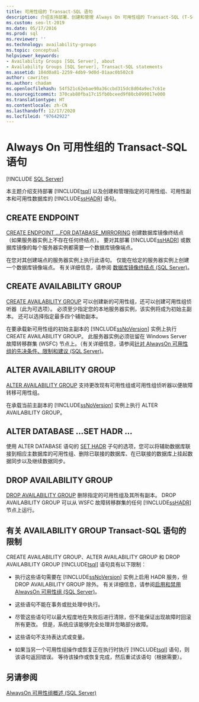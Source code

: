 ```yaml
---
title: 可用性组的 Transact-SQL 语句
description: 介绍支持部署、创建和管理 Always On 可用性组的 Transact-SQL (T-SQL) 语句。
ms.custom: seo-lt-2019
ms.date: 05/17/2016
ms.prod: sql
ms.reviewer: ''
ms.technology: availability-groups
ms.topic: conceptual
helpviewer_keywords:
- Availability Groups [SQL Server], about
- Availability Groups [SQL Server], Transact-SQL statements
ms.assetid: 184d0a81-2259-4db9-9d0d-01aac0b502c8
author: cawrites
ms.author: chadam
ms.openlocfilehash: 54f521c62ebae90a36ccbd315dc8d04a9ec7c61e
ms.sourcegitcommit: 370cab80fba17c15fb0bceed9f80cb099017e000
ms.translationtype: HT
ms.contentlocale: zh-CN
ms.lasthandoff: 12/17/2020
ms.locfileid: "97642922"
---
```

# <a name="transact-sql-statements-for-always-on-availability-groups"></a>Always On 可用性组的 Transact-SQL 语句
[!INCLUDE [SQL Server](../../../includes/applies-to-version/sqlserver.md)]

  本主题介绍支持部署 [!INCLUDE[tsql](../../../includes/tsql-md.md)] 以及创建和管理指定的可用性组、可用性副本和可用性数据库的 [!INCLUDE[ssHADR](../../../includes/sshadr-md.md)] 语句。  
  
 
##  <a name="create-endpoint"></a><a name="CreateEndpoint"></a> CREATE ENDPOINT  
 [CREATE ENDPOINT ...FOR DATABASE_MIRRORING](../../../t-sql/statements/create-endpoint-transact-sql.md) 创建数据库镜像终结点（如果服务器实例上不存在任何终结点）。 要对其部署 [!INCLUDE[ssHADR](../../../includes/sshadr-md.md)] 或数据库镜像的每个服务器实例都需要一个数据库镜像端点。  
  
 在您对其创建端点的服务器实例上执行此语句。 仅能在给定的服务器实例上创建一个数据库镜像端点。 有关详细信息，请参阅 [数据库镜像终结点 (SQL Server)](../../../database-engine/database-mirroring/the-database-mirroring-endpoint-sql-server.md)。  
  
##  <a name="create-availability-group"></a><a name="CreateAG"></a> CREATE AVAILABILITY GROUP  
 [CREATE AVAILABILITY GROUP](../../../t-sql/statements/create-availability-group-transact-sql.md) 可以创建新的可用性组，还可以创建可用性组侦听器（此为可选项）。 必须至少指定您的本地服务器实例，该实例将成为初始主副本。 还可以选择指定最多四个辅助副本。  
  
 在要承载新可用性组的初始主副本的 [!INCLUDE[ssNoVersion](../../../includes/ssnoversion-md.md)] 实例上执行 CREATE AVAILABILITY GROUP。 此服务器实例必须驻留在 Windows Server 故障转移群集 (WSFC) 节点上。（有关详细信息，请参阅[针对 AlwaysOn 可用性组的先决条件、限制和建议 (SQL Server)](../../../database-engine/availability-groups/windows/prereqs-restrictions-recommendations-always-on-availability.md)。  
  
##  <a name="alter-availability-group"></a><a name="AlterAG"></a> ALTER AVAILABILITY GROUP  
 [ALTER AVAILABILITY GROUP](../../../t-sql/statements/alter-availability-group-transact-sql.md) 支持更改现有可用性组或可用性组侦听器以便故障转移可用性组。  
  
 在承载当前主副本的 [!INCLUDE[ssNoVersion](../../../includes/ssnoversion-md.md)] 实例上执行 ALTER AVAILABILITY GROUP。  
  
##  <a name="alter-database--set-hadr-"></a><a name="AlterDb"></a> ALTER DATABASE ...SET HADR ...  
 使用 ALTER DATABASE 语句的 [SET HADR](../../../t-sql/statements/alter-database-transact-sql-set-hadr.md) 子句的选项，您可以将辅助数据库联接到相应主数据库的可用性组、删除已联接的数据库、在已联接的数据库上挂起数据同步以及继续数据同步。  
  
##  <a name="drop-availability-group"></a><a name="DropAG"></a> DROP AVAILABILITY GROUP  
 [DROP AVAILABILITY GROUP](../../../t-sql/statements/drop-availability-group-transact-sql.md) 删除指定的可用性组及其所有副本。 DROP AVAILABILITY GROUP 可以从 WSFC 故障转移群集的任何 [!INCLUDE[ssHADR](../../../includes/sshadr-md.md)] 节点上运行。  
  
##  <a name="restrictions-on-the-availability-group-transact-sql-statements"></a><a name="Restrictions"></a> 有关 AVAILABILITY GROUP Transact-SQL 语句的限制  
 CREATE AVAILABILITY GROUP、ALTER AVAILABILITY GROUP 和 DROP AVAILABILITY GROUP [!INCLUDE[tsql](../../../includes/tsql-md.md)] 语句具有以下限制：  
  
-   执行这些语句需要在 [!INCLUDE[ssNoVersion](../../../includes/ssnoversion-md.md)] 实例上启用 HADR 服务，但 DROP AVAILABILITY GROUP 除外。 有关详细信息，请参阅[启用和禁用 AlwaysOn 可用性组 (SQL Server)](../../../database-engine/availability-groups/windows/enable-and-disable-always-on-availability-groups-sql-server.md)。  
  
-   这些语句不能在事务或批处理中执行。  
  
-   尽管这些语句可以最大程度地在失败后进行清除，但不能保证出现故障时回滚所有更改。 但是，系统应该能够完全处理并忽略部分故障。  
  
-   这些语句不支持表达式或变量。  
  
-   如果当另一个可用性组操作或恢复正在执行时执行 [!INCLUDE[tsql](../../../includes/tsql-md.md)] 语句，则该语句返回错误。 等待该操作或恢复完成，然后重试该语句（根据需要）。  
  
## <a name="see-also"></a>另请参阅  
 [AlwaysOn 可用性组概述 (SQL Server)](../../../database-engine/availability-groups/windows/overview-of-always-on-availability-groups-sql-server.md)  
  
  
